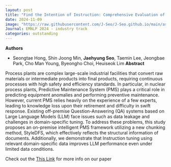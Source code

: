 ```yaml
---
layout: post
title: "Find the Intention of Instruction: Comprehensive Evaluation of Instruction Understanding for Large Language Models"
date: 2024-11-09
image: "https://raw.githubusercontent.com/J-Seo/J-Seo.github.io/main/assets/img/emnlp2024.png"
Journal: EMNLP 2024 - industry track
categories: outstanding
---
```


**Authors**
- Seongtae Hong, Shin Joong Min, **Jaehyung Seo**, Taemin Lee, Jeongbae Park, Cho Man Young, Byeongho Choi, Heuiseok Lim
**Abstract**

Process plants are complex large-scale industrial facilities that convert raw materials or intermediate products into final products, requiring continuous processes with high safety and efficiency standards. In particular, in nuclear process plants, Predictive Maintenance System (PMS) plays a critical role in predicting equipment anomalies and performing preventive maintenance. However, current PMS relies heavily on the experience of a few experts, leading to knowledge loss upon their retirement and difficulty in swift response. Existing off-premise Question-Answering (QA) systems based on Large Language Models (LLM) face issues such as data leakage and challenges in domain-specific tuning. To address these problems, this study proposes an on-premise intelligent PMS framework utilizing a new chunking method, StyleDFS, which effectively reflects the structural information of documents. Additionally, we demonstrate that Instruction tuning using relevant domain-specific data improves LLM performance even under limited data conditions.

Check out the [This Link][DOI] for more info on our paper

[DOI]: https://aclanthology.org/2024.emnlp-industry.61.pdf

